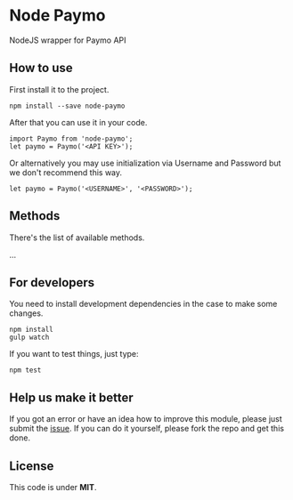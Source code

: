 # Node Paymo

NodeJS wrapper for Paymo API 

## How to use

First install it to the project.

```
npm install --save node-paymo
```

After that you can use it in your code.

```
import Paymo from 'node-paymo';
let paymo = Paymo('<API KEY>');
```

Or alternatively you may use initialization via Username and Password 
but we don't recommend this way. 
 
```
let paymo = Paymo('<USERNAME>', '<PASSWORD>');
```

## Methods 

There's the list of available methods. 

...

## For developers

You need to install development dependencies in the case to make some changes.  

```
npm install 
gulp watch
```

If you want to test things, just type:

```
npm test
```

## Help us make it better

If you got an error or have an idea how to improve this module, please just submit the [issue](https://github.com/riversy/node-paymo/issues).
If you can do it yourself, please fork the repo and get this done. 

## License 

This code is under **MIT**.